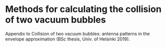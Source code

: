 # Methods for calculating the collision of two vacuum bubbles

Appendix to Collision of two vacuum bubbles: antenna patterns in the envelope approximation (BSc thesis, Univ. of Helsinki 2019).

